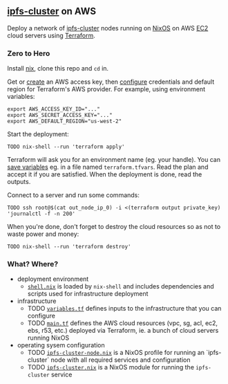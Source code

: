 ## [ipfs-cluster](https://cluster.ipfs.io/) on AWS

Deploy a network of [ipfs-cluster](https://cluster.ipfs.io/) nodes running on [NixOS](https://nixos.org/) on AWS [EC2](https://aws.amazon.com/ec2/) cloud servers using [Terraform](https://www.terraform.io/).


### Zero to Hero

Install [nix](https://nixos.org/download.html), clone this repo and `cd` in.

Get or [create](https://docs.aws.amazon.com/IAM/latest/UserGuide/getting-started_create-admin-group.html) an AWS access key, then [configure](https://registry.terraform.io/providers/hashicorp/aws/latest/docs#environment-variables) credentials and default region for Terraform's AWS provider. For example, using environment variables:

```
export AWS_ACCESS_KEY_ID="..."
export AWS_SECRET_ACCESS_KEY="..."
export AWS_DEFAULT_REGION="us-west-2"
```

Start the deployment:

```
TODO nix-shell --run 'terraform apply'
```

Terraform will ask you for an environment name (eg. your handle). You can [save variables](https://learn.hashicorp.com/terraform/getting-started/variables.html#assigning-variables) eg. in a file named `terraform.tfvars`. Read the plan and accept it if you are satisfied. When the deployment is done, read the outputs.

Connect to a server and run some commands:

```
TODO ssh root@$(cat out_node_ip_0) -i <(terraform output private_key) 'journalctl -f -n 200'
```

When you're done, don't forget to destroy the cloud resources so as not to waste power and money:

```
TODO nix-shell --run 'terraform destroy'
```


### What? Where?

- deployment environment
  - [`shell.nix`](shell.nix) is loaded by `nix-shell` and includes dependencies and scripts used for infrastructure deployment
- infrastructure
  - TODO [`variables.tf`](variables.tf) defines inputs to the infrastructure that you can configure
  - TODO [`main.tf`](main.tf) defines the AWS cloud resources (vpc, sg, acl, ec2, ebs, r53, etc.) deployed via Terraform, ie. a bunch of cloud servers running NixOS
- operating sysem configuration
  - TODO [`ipfs-cluster-node.nix`](ipfs-cluster-node.nix`) is a NixOS profile for running an `ipfs-cluster` node with all required services and configuration
  - TODO [`ipfs-cluster.nix`](ipfs-cluster.nix) is a NixOS module for running the `ipfs-cluster` service
